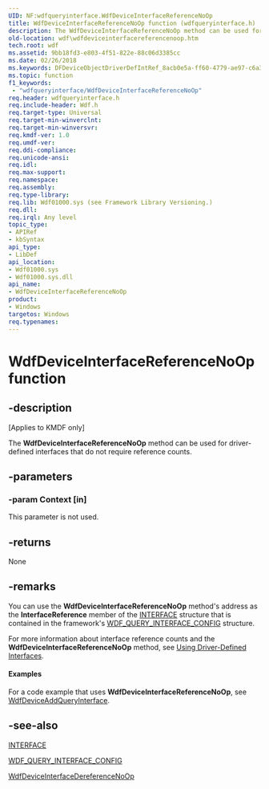 ```yaml
---
UID: NF:wdfqueryinterface.WdfDeviceInterfaceReferenceNoOp
title: WdfDeviceInterfaceReferenceNoOp function (wdfqueryinterface.h)
description: The WdfDeviceInterfaceReferenceNoOp method can be used for driver-defined interfaces that do not require reference counts.
old-location: wdf\wdfdeviceinterfacereferencenoop.htm
tech.root: wdf
ms.assetid: 9bb18fd3-e803-4f51-822e-88c06d3385cc
ms.date: 02/26/2018
ms.keywords: DFDeviceObjectDriverDefIntRef_8acb0e5a-ff60-4779-ae97-c6a3c0214365.xml, WdfDeviceInterfaceReferenceNoOp, WdfDeviceInterfaceReferenceNoOp method, kmdf.wdfdeviceinterfacereferencenoop, wdf.wdfdeviceinterfacereferencenoop, wdfqueryinterface/WdfDeviceInterfaceReferenceNoOp
ms.topic: function
f1_keywords:
 - "wdfqueryinterface/WdfDeviceInterfaceReferenceNoOp"
req.header: wdfqueryinterface.h
req.include-header: Wdf.h
req.target-type: Universal
req.target-min-winverclnt: 
req.target-min-winversvr: 
req.kmdf-ver: 1.0
req.umdf-ver: 
req.ddi-compliance: 
req.unicode-ansi: 
req.idl: 
req.max-support: 
req.namespace: 
req.assembly: 
req.type-library: 
req.lib: Wdf01000.sys (see Framework Library Versioning.)
req.dll: 
req.irql: Any level
topic_type:
- APIRef
- kbSyntax
api_type:
- LibDef
api_location:
- Wdf01000.sys
- Wdf01000.sys.dll
api_name:
- WdfDeviceInterfaceReferenceNoOp
product:
- Windows
targetos: Windows
req.typenames: 
---
```


# WdfDeviceInterfaceReferenceNoOp function


## -description


<p class="CCE_Message">[Applies to KMDF only]</p>

The <b>WdfDeviceInterfaceReferenceNoOp</b> method can be used for driver-defined interfaces that do not require reference counts.


## -parameters




### -param Context [in]

This parameter is not used.


## -returns



None




## -remarks



You can use the <b>WdfDeviceInterfaceReferenceNoOp</b> method's address as the <b>InterfaceReference</b> member of the <a href="https://docs.microsoft.com/windows-hardware/drivers/ddi/content/wdm/ns-wdm-_interface">INTERFACE</a> structure that is contained in the framework's <a href="https://docs.microsoft.com/windows-hardware/drivers/ddi/content/wdfqueryinterface/ns-wdfqueryinterface-_wdf_query_interface_config">WDF_QUERY_INTERFACE_CONFIG</a> structure.

For more information about interface reference counts and the <b>WdfDeviceInterfaceReferenceNoOp</b> method, see <a href="https://docs.microsoft.com/windows-hardware/drivers/wdf/using-driver-defined-interfaces">Using Driver-Defined Interfaces</a>.


#### Examples

For a code example that uses <b>WdfDeviceInterfaceReferenceNoOp</b>, see <a href="https://docs.microsoft.com/windows-hardware/drivers/ddi/content/wdfqueryinterface/nf-wdfqueryinterface-wdfdeviceaddqueryinterface">WdfDeviceAddQueryInterface</a>.

<div class="code"></div>



## -see-also




<a href="https://docs.microsoft.com/windows-hardware/drivers/ddi/content/wdm/ns-wdm-_interface">INTERFACE</a>



<a href="https://docs.microsoft.com/windows-hardware/drivers/ddi/content/wdfqueryinterface/ns-wdfqueryinterface-_wdf_query_interface_config">WDF_QUERY_INTERFACE_CONFIG</a>



<a href="https://docs.microsoft.com/windows-hardware/drivers/ddi/content/wdfqueryinterface/nf-wdfqueryinterface-wdfdeviceinterfacedereferencenoop">WdfDeviceInterfaceDereferenceNoOp</a>
 

 

